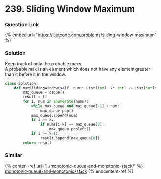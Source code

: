 # 239. Sliding Window Maximum

### Question Link

{% embed url="https://leetcode.com/problems/sliding-window-maximum" %}

### Solution

Keep track of only the probable maxs.\
A probable max is an element which does not have any element greater than it before it in the window.

```python
class Solution:
    def maxSlidingWindow(self, nums: List[int], k: int) -> List[int]:
        max_queue = deque()
        result = []
        for i, num in enumerate(nums):
            while max_queue and max_queue[-1] < num:
                max_queue.pop()
            max_queue.append(num)
            if i >= k:
                if nums[i-k] == max_queue[0]:
                    max_queue.popleft()
            if i >= k-1:
                result.append(max_queue[0])
        return result
```

### Similar

{% content-ref url="../monotonic-queue-and-monotonic-stack/" %}
[monotonic-queue-and-monotonic-stack](../monotonic-queue-and-monotonic-stack/)
{% endcontent-ref %}
